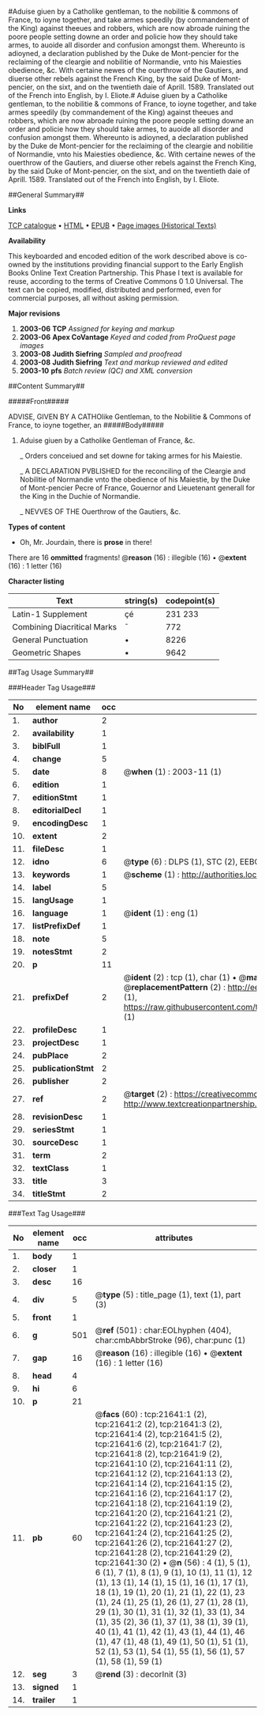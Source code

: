 #Aduise giuen by a Catholike gentleman, to the nobilitie & commons of France, to ioyne together, and take armes speedily (by commandement of the King) against theeues and robbers, which are now abroade ruining the poore people setting downe an order and policie how they should take armes, to auoide all disorder and confusion amongst them. Whereunto is adioyned, a declaration published by the Duke de Mont-pencier for the reclaiming of the cleargie and nobilitie of Normandie, vnto his Maiesties obedience, &c. With certaine newes of the ouerthrow of the Gautiers, and diuerse other rebels against the French King, by the said Duke of Mont-pencier, on the sixt, and on the twentieth daie of Aprill. 1589. Translated out of the French into English, by I. Eliote.#
Aduise giuen by a Catholike gentleman, to the nobilitie & commons of France, to ioyne together, and take armes speedily (by commandement of the King) against theeues and robbers, which are now abroade ruining the poore people setting downe an order and policie how they should take armes, to auoide all disorder and confusion amongst them. Whereunto is adioyned, a declaration published by the Duke de Mont-pencier for the reclaiming of the cleargie and nobilitie of Normandie, vnto his Maiesties obedience, &c. With certaine newes of the ouerthrow of the Gautiers, and diuerse other rebels against the French King, by the said Duke of Mont-pencier, on the sixt, and on the twentieth daie of Aprill. 1589. Translated out of the French into English, by I. Eliote.

##General Summary##

**Links**

[TCP catalogue](http://www.ota.ox.ac.uk/tcp/)  • 
[HTML](http://tei.it.ox.ac.uk/tcp/Texts-HTML/free/A01/A01143.html)  • 
[EPUB](http://tei.it.ox.ac.uk/tcp/Texts-EPUB/free/A01/A01143.epub) • 
[Page images (Historical Texts)](https://data.historicaltexts.jisc.ac.uk/view?pubId=eebo-99856119e&pageId=eebo-99856119e-21641-1)

**Availability**

This keyboarded and encoded edition of the
	       work described above is co-owned by the institutions
	       providing financial support to the Early English Books
	       Online Text Creation Partnership. This Phase I text is
	       available for reuse, according to the terms of Creative
	       Commons 0 1.0 Universal. The text can be copied,
	       modified, distributed and performed, even for
	       commercial purposes, all without asking permission.

**Major revisions**

1. __2003-06__ __TCP__ *Assigned for keying and markup*
1. __2003-06__ __Apex CoVantage__ *Keyed and coded from ProQuest page images*
1. __2003-08__ __Judith Siefring__ *Sampled and proofread*
1. __2003-08__ __Judith Siefring__ *Text and markup reviewed and edited*
1. __2003-10__ __pfs__ *Batch review (QC) and XML conversion*

##Content Summary##

#####Front#####

ADVISE, GIVEN BY A CATHOlike Gentleman, to the Nobilitie & Commons of France, to ioyne together, an
#####Body#####

1. Aduise giuen by a Catholike Gentleman of France, &c.

    _ Orders conceiued and set downe for taking armes for his Maiestie.

    _ A DECLARATION PVBLISHED for the reconciling of the Cleargie and Nobilitie of Normandie vnto the obedience of his Maiestie, by the Duke of Mont-pencier Pecre of France, Gouernor and Lieuetenant generall for the King in the Duchie of Normandie.

    _ NEVVES OF THE Ouerthrow of the Gautiers, &c.

**Types of content**

  * Oh, Mr. Jourdain, there is **prose** in there!

There are 16 **ommitted** fragments! 
 @__reason__ (16) : illegible (16)  •  @__extent__ (16) : 1 letter (16)

**Character listing**


|Text|string(s)|codepoint(s)|
|---|---|---|
|Latin-1 Supplement|çé|231 233|
|Combining             Diacritical Marks|̄|772|
|General Punctuation|•|8226|
|Geometric Shapes|▪|9642|

##Tag Usage Summary##

###Header Tag Usage###

|No|element name|occ|attributes|
|---|---|---|---|
|1.|__author__|2||
|2.|__availability__|1||
|3.|__biblFull__|1||
|4.|__change__|5||
|5.|__date__|8| @__when__ (1) : 2003-11 (1)|
|6.|__edition__|1||
|7.|__editionStmt__|1||
|8.|__editorialDecl__|1||
|9.|__encodingDesc__|1||
|10.|__extent__|2||
|11.|__fileDesc__|1||
|12.|__idno__|6| @__type__ (6) : DLPS (1), STC (2), EEBO-CITATION (1), PROQUEST (1), VID (1)|
|13.|__keywords__|1| @__scheme__ (1) : http://authorities.loc.gov/ (1)|
|14.|__label__|5||
|15.|__langUsage__|1||
|16.|__language__|1| @__ident__ (1) : eng (1)|
|17.|__listPrefixDef__|1||
|18.|__note__|5||
|19.|__notesStmt__|2||
|20.|__p__|11||
|21.|__prefixDef__|2| @__ident__ (2) : tcp (1), char (1)  •  @__matchPattern__ (2) : ([0-9\-]+):([0-9IVX]+) (1), (.+) (1)  •  @__replacementPattern__ (2) : http://eebo.chadwyck.com/downloadtiff?vid=$1&page=$2 (1), https://raw.githubusercontent.com/textcreationpartnership/Texts/master/tcpchars.xml#$1 (1)|
|22.|__profileDesc__|1||
|23.|__projectDesc__|1||
|24.|__pubPlace__|2||
|25.|__publicationStmt__|2||
|26.|__publisher__|2||
|27.|__ref__|2| @__target__ (2) : https://creativecommons.org/publicdomain/zero/1.0/ (1), http://www.textcreationpartnership.org/docs/. (1)|
|28.|__revisionDesc__|1||
|29.|__seriesStmt__|1||
|30.|__sourceDesc__|1||
|31.|__term__|2||
|32.|__textClass__|1||
|33.|__title__|3||
|34.|__titleStmt__|2||


###Text Tag Usage###

|No|element name|occ|attributes|
|---|---|---|---|
|1.|__body__|1||
|2.|__closer__|1||
|3.|__desc__|16||
|4.|__div__|5| @__type__ (5) : title_page (1), text (1), part (3)|
|5.|__front__|1||
|6.|__g__|501| @__ref__ (501) : char:EOLhyphen (404), char:cmbAbbrStroke (96), char:punc (1)|
|7.|__gap__|16| @__reason__ (16) : illegible (16)  •  @__extent__ (16) : 1 letter (16)|
|8.|__head__|4||
|9.|__hi__|6||
|10.|__p__|21||
|11.|__pb__|60| @__facs__ (60) : tcp:21641:1 (2), tcp:21641:2 (2), tcp:21641:3 (2), tcp:21641:4 (2), tcp:21641:5 (2), tcp:21641:6 (2), tcp:21641:7 (2), tcp:21641:8 (2), tcp:21641:9 (2), tcp:21641:10 (2), tcp:21641:11 (2), tcp:21641:12 (2), tcp:21641:13 (2), tcp:21641:14 (2), tcp:21641:15 (2), tcp:21641:16 (2), tcp:21641:17 (2), tcp:21641:18 (2), tcp:21641:19 (2), tcp:21641:20 (2), tcp:21641:21 (2), tcp:21641:22 (2), tcp:21641:23 (2), tcp:21641:24 (2), tcp:21641:25 (2), tcp:21641:26 (2), tcp:21641:27 (2), tcp:21641:28 (2), tcp:21641:29 (2), tcp:21641:30 (2)  •  @__n__ (56) : 4 (1), 5 (1), 6 (1), 7 (1), 8 (1), 9 (1), 10 (1), 11 (1), 12 (1), 13 (1), 14 (1), 15 (1), 16 (1), 17 (1), 18 (1), 19 (1), 20 (1), 21 (1), 22 (1), 23 (1), 24 (1), 25 (1), 26 (1), 27 (1), 28 (1), 29 (1), 30 (1), 31 (1), 32 (1), 33 (1), 34 (1), 35 (2), 36 (1), 37 (1), 38 (1), 39 (1), 40 (1), 41 (1), 42 (1), 43 (1), 44 (1), 46 (1), 47 (1), 48 (1), 49 (1), 50 (1), 51 (1), 52 (1), 53 (1), 54 (1), 55 (1), 56 (1), 57 (1), 58 (1), 59 (1)|
|12.|__seg__|3| @__rend__ (3) : decorInit (3)|
|13.|__signed__|1||
|14.|__trailer__|1||
